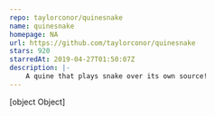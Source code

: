 ```yaml
---
repo: taylorconor/quinesnake
name: quinesnake
homepage: NA
url: https://github.com/taylorconor/quinesnake
stars: 920
starredAt: 2019-04-27T01:50:07Z
description: |-
    A quine that plays snake over its own source!
---
```


[object Object]
